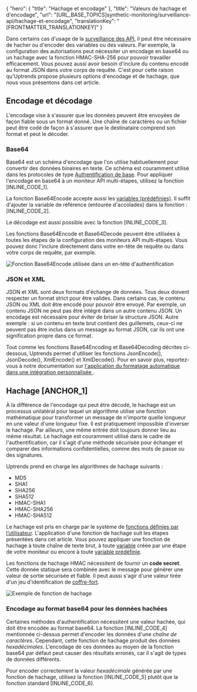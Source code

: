 {
  "hero": {
    "title": "Hachage et encodage"
  },
  "title": "Valeurs de hachage et d'encodage",
  "url": "[URL_BASE_TOPICS]synthetic-monitoring/surveillance-api/hachage-et-encodage",
  "translationKey": "[FRONTMATTER_TRANSLATIONKEY]"
}

Dans certains cas d'usage de la [surveillance des API]([LINK_URL_1]), il peut être nécessaire de hacher ou d'encoder des variables ou des valeurs. Par exemple, la configuration des autorisations peut nécessiter un encodage en base64 ou un hachage avec la fonction HMAC-SHA-256 pour pouvoir travailler efficacement. Vous pouvez aussi avoir besoin d'inclure du contenu encodé au format JSON dans votre corps de requête. C'est pour cette raison qu'Uptrends propose plusieurs options d'encodage et de hachage, que nous vous présentons dans cet article.

## Encodage et décodage

L'encodage vise à s'assurer que les données peuvent être envoyées de façon fiable sous un format donné. Une chaîne de caractères ou un fichier peut être codé de façon à s'assurer que le destinataire comprend son format et peut le décoder.

### Base64
Base64 est un schéma d'encodage que l'on utilise habituellement pour convertir des données binaires en texte. Ce schéma est couramment utilisé dans les protocoles de type [Authentification de base]([LINK_URL_2]). Pour appliquer l'encodage en base64 à un moniteur API multi-étapes, utilisez la fonction [INLINE_CODE_1].

La fonction Base64Encode accepte aussi les [variables (prédéfinies)]([LINK_URL_3]). Il suffit d'ajouter la variable de référence (entourée d'accolades) dans la fonction : [INLINE_CODE_2].

Le décodage est aussi possible avec la fonction [INLINE_CODE_3].

Les fonctions Base64Encode et Base64Decode peuvent être utilisées à toutes les étapes de la configuration des moniteurs API multi-étapes. Vous pouvez donc l'inclure directement dans votre en-tête de requête ou dans votre corps de requête, par exemple.

![Fonction Base64Encode utilisée dans un en-tête d'authentification]([LINK_URL_4])

### JSON et XML

JSON et XML sont deux formats d'échange de données. Tous deux doivent respecter un format strict pour être valides. Dans certains cas, le contenu JSON ou XML doit être encodé pour pouvoir être envoyé. Par exemple, un contenu JSON ne peut pas être intégré dans un autre contenu JSON. Un encodage est nécessaire pour éviter de briser la structure JSON. Autre exemple : si un contenu en texte brut contient des guillemets, ceux-ci ne peuvent pas être inclus dans un message au format JSON, car ils ont une signification propre dans ce format.

Tout comme les fonctions Base64Encoding et Base64Decoding décrites ci-dessous, Uptrends permet d'utiliser les fonctions JsonEncode(), JsonDecode(), XmlEncode() et XmlDecode(). Pour en savoir plus, reportez-vous à notre documentation sur [l'application du formatage automatique dans une intégration personnalisée ]([LINK_URL_5]).

## Hachage [ANCHOR_1]

À la différence de l'encodage qui peut être décodé, le hachage est un processus unilatéral pour lequel un algorithme utilise une fonction mathématique pour transformer un message de n'importe quelle longueur en une valeur d'une longueur fixe. Il est pratiquement impossible d'inverser le hachage. Par ailleurs, une même entrée doit toujours donner lieu au même résultat. Le hachage est couramment utilisé dans le cadre de l'authentification, car il s'agit d'une méthode sécurisée pour échanger et comparer des informations confidentielles, comme des mots de passe ou des signatures.

Uptrends prend en charge les algorithmes de hachage suivants :

- MD5
- SHA1
- SHA256
- SHA512
- HMAC-SHA1
- HMAC-SHA256
- HMAC-SHA512

Le hachage est pris en charge par le système de [fonctions définies par l’utilisateur]([LINK_URL_6]). L'application d'une fonction de hachage suit les étapes présentées dans cet article. Vous pouvez appliquer une fonction de hachage à toute chaîne de texte brut, à toute [variable]([LINK_URL_7]) créée par une étape de votre moniteur ou encore à toute [variable prédéfinie]([LINK_URL_8]).

Les fonctions de hachage HMAC nécessitent de fournir un **code secret**. Cette donnée statique sera combinée avec le message pour générer une valeur de sortie sécurisée et fiable. Il peut aussi s'agir d'une valeur tirée d'un jeu d'identification de [coffre-fort]([LINK_URL_9]).

![Exemple de fonction de hachage]([LINK_URL_10])


### Encodage au format base64 pour les données hachées

Certaines méthodes d'authentification nécessitent une valeur hachée, qui doit être encodée au format base64. La fonction [INLINE_CODE_4] mentionnée ci-dessus permet d'encoder les données d'une *chaîne de caractères*. Cependant, cette fonction de hachage produit des données *hexadécimales*. L'encodage de ces données au moyen de la fonction base64 par défaut peut causer des résultats erronés, car il s'agit de types de données différents.

Pour encoder correctement la valeur *hexadécimale* générée par une fonction de hachage, utilisez la fonction [INLINE_CODE_5] plutôt que la fonction standard [INLINE_CODE_6].